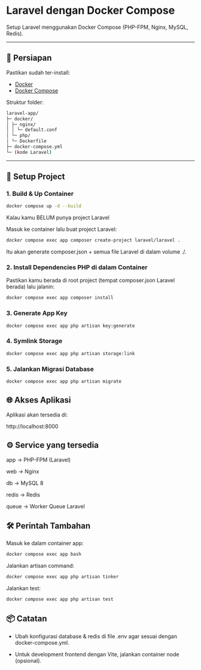 # Laravel dengan Docker Compose

Setup Laravel menggunakan Docker Compose (PHP-FPM, Nginx, MySQL, Redis).

---

## 🚀 Persiapan

Pastikan sudah ter-install:

- [Docker](https://docs.docker.com/get-docker/)
- [Docker Compose](https://docs.docker.com/compose/install/)

Struktur folder:

```bash
laravel-app/
├─ docker/
│ ├─ nginx/
│ │ └─ default.conf
│ └─ php/
│ └─ Dockerfile
├─ docker-compose.yml
└─ (kode Laravel)
```

---

## 🔧 Setup Project

### 1. Build & Up Container

```bash
docker compose up -d --build
```

Kalau kamu BELUM punya project Laravel

Masuk ke container lalu buat project Laravel:

```bash
docker compose exec app composer create-project laravel/laravel .
```

Itu akan generate composer.json + semua file Laravel di dalam volume ./.

### 2. Install Dependencies PHP di dalam Container

Pastikan kamu berada di root project (tempat composer.json Laravel berada) lalu jalanin:

```bash
docker compose exec app composer install
```

### 3. Generate App Key

```bash
docker compose exec app php artisan key:generate
```

### 4. Symlink Storage

```bash
docker compose exec app php artisan storage:link
```

### 5. Jalankan Migrasi Database

```bash
docker compose exec app php artisan migrate
```

## 🌐 Akses Aplikasi

Aplikasi akan tersedia di:

http://localhost:8000

## ⚙️ Service yang tersedia

app → PHP-FPM (Laravel)

web → Nginx

db → MySQL 8

redis → Redis

queue → Worker Queue Laravel

## 🛠 Perintah Tambahan

Masuk ke dalam container app:

```bash
docker compose exec app bash
```

Jalankan artisan command:

```bash
docker compose exec app php artisan tinker
```

Jalankan test:

```bash
docker compose exec app php artisan test
```

## 📦 Catatan

- Ubah konfigurasi database & redis di file .env agar sesuai dengan docker-compose.yml.

- Untuk development frontend dengan Vite, jalankan container node (opsional).
